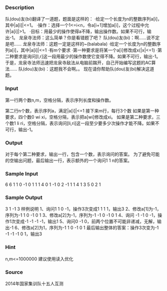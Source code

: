 
### Description
队(dou)友(bi)翻译了一道题，题面是这样的：
·给定一个长度为n的整数序列a[i]，其中|a[i]|<=1。
·操作：选择一个1<=i<n，令a[i+1]增加a[i]，这个过程中允许|a[i]|>1。
·目标：用最少的操作使得a不降，输出操作数。如果不可行，输出-1。
龙泉寺法师：这么简单？你是看错题了吧？
队(dou)友(bi)：啊……说不定是吧……
龙泉寺法师：这题一定是这样的~(balabala)
·给定一个长度为n的整数序列a[i]，其中|a[i]|<=1
·有m个要求
·第一种要求是将某一个a[i]修改成x(|x|<=1)
·第二种要求是询问[l,r]这一段用最少的操作数使它变得不降。如果不可行，输出-1。
于是，龙泉寺法师迅速把龙泉寺敌法从电脑前踹开，自己开始编写这题的AC算法……
队(dou)友(bi)：这题我不会啊。。
现在请你帮助队(dou)友(bi)解决这道题。

### Input
第一行两个数n,m，空格分隔，表示序列长度和操作数。

第二行n个数，表示序列a，满足|a[i]|<=1
接下来m行，每行3个数
如果是第一种要求，四个数0 wi xi，空格分隔，表示把a[wi]修改成xi。
如果是第二种要求，三个数1 li ri，空格分隔，表示询问[li,ri]这一段至少要多少次操作才能不降。如果不可行，输出-1。


### Output

对于每个第二种要求，输出一行，包含一个数，表示询问的答案。
为了避免可能的空输出问题，最后输出一行，表示额外的一个询问1 1 n的答案。


### Sample Input
6 6
1 1 0 -1 0 1
1 1 4
0 1 -1
0 2 -1
1 1 4
1 3 5
0 2 1
### Sample Output
3
1
-1
3
样例说明
1、询问1 1 0 -1，操作3次变成1 1 1 1，输出3
2、修改a[1]为-1，序列为-1 1 0 -1 0 1
3、修改a[2]为-1，序列为-1 -1 0 -1 0 1
4、询问 -1 -1 0 -1，操作1次变成-1 -1 -1 -1，输出1
5、询问0 -1 0，前两个位置不可能非递减，无解，输出-1
6、修改a[2]为1，序列为-1 1 0 -1 0 1
最后输出整体的答案：操作3次变为-1 -1 -1 -1 0 1，输出3
### Hint
n,m<=1000000
建议使用读入优化


### Source
2014年国家集训队十五人互测